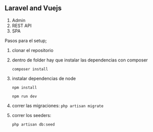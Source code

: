 ## Laravel and Vuejs


1. Admin
2. REST API
3. SPA


Pasos para el setup;

1.  clonar el repositorio
2. dentro de folder hay que instalar las dependencias con composer
    
    `composer install`
 
 3. instalar dependencias de node
 
    `npm install`
    
    `npm run dev`
    
4. correr las migraciones:
    `php artisan migrate`
    
5. correr los seeders:

    `php artisan db:seed`
    




